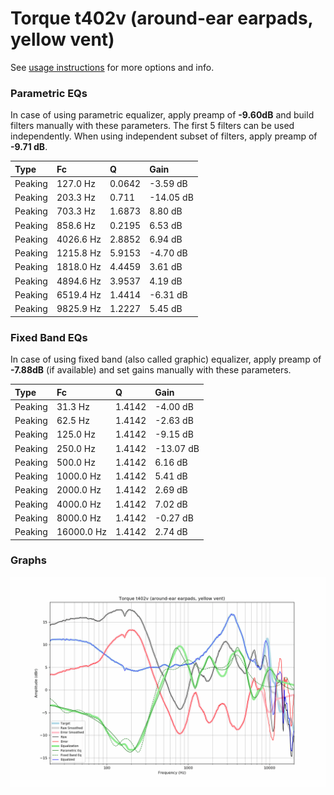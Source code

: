 # Torque t402v (around-ear earpads, yellow vent)
See [usage instructions](https://github.com/jaakkopasanen/AutoEq#usage) for more options and info.

### Parametric EQs
In case of using parametric equalizer, apply preamp of **-9.60dB** and build filters manually
with these parameters. The first 5 filters can be used independently.
When using independent subset of filters, apply preamp of **-9.71 dB**.

| Type    | Fc        |      Q | Gain      |
|:--------|:----------|:-------|:----------|
| Peaking | 127.0 Hz  | 0.0642 | -3.59 dB  |
| Peaking | 203.3 Hz  | 0.711  | -14.05 dB |
| Peaking | 703.3 Hz  | 1.6873 | 8.80 dB   |
| Peaking | 858.6 Hz  | 0.2195 | 6.53 dB   |
| Peaking | 4026.6 Hz | 2.8852 | 6.94 dB   |
| Peaking | 1215.8 Hz | 5.9153 | -4.70 dB  |
| Peaking | 1818.0 Hz | 4.4459 | 3.61 dB   |
| Peaking | 4894.6 Hz | 3.9537 | 4.19 dB   |
| Peaking | 6519.4 Hz | 1.4414 | -6.31 dB  |
| Peaking | 9825.9 Hz | 1.2227 | 5.45 dB   |

### Fixed Band EQs
In case of using fixed band (also called graphic) equalizer, apply preamp of **-7.88dB**
(if available) and set gains manually with these parameters.

| Type    | Fc         |      Q | Gain      |
|:--------|:-----------|:-------|:----------|
| Peaking | 31.3 Hz    | 1.4142 | -4.00 dB  |
| Peaking | 62.5 Hz    | 1.4142 | -2.63 dB  |
| Peaking | 125.0 Hz   | 1.4142 | -9.15 dB  |
| Peaking | 250.0 Hz   | 1.4142 | -13.07 dB |
| Peaking | 500.0 Hz   | 1.4142 | 6.16 dB   |
| Peaking | 1000.0 Hz  | 1.4142 | 5.41 dB   |
| Peaking | 2000.0 Hz  | 1.4142 | 2.69 dB   |
| Peaking | 4000.0 Hz  | 1.4142 | 7.02 dB   |
| Peaking | 8000.0 Hz  | 1.4142 | -0.27 dB  |
| Peaking | 16000.0 Hz | 1.4142 | 2.74 dB   |

### Graphs
![](./Torque%20t402v%20(around-ear%20earpads,%20yellow%20vent).png)